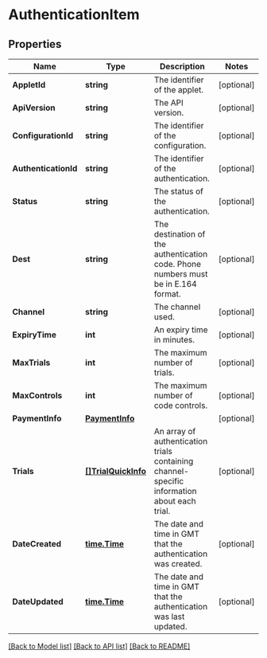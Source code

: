 # AuthenticationItem

## Properties

Name | Type | Description | Notes
------------ | ------------- | ------------- | -------------
**AppletId** | **string** | The identifier of the applet. |[optional] 
**ApiVersion** | **string** | The API version. |[optional] 
**ConfigurationId** | **string** | The identifier of the configuration. |[optional] 
**AuthenticationId** | **string** | The identifier of the authentication. |[optional] 
**Status** | **string** | The status of the authentication. |[optional] 
**Dest** | **string** | The destination of the authentication code. Phone numbers must be in E.164 format. |[optional] 
**Channel** | **string** | The channel used. |[optional] 
**ExpiryTime** | **int** | An expiry time in minutes.  |[optional] 
**MaxTrials** | **int** | The maximum number of trials.  |[optional] 
**MaxControls** | **int** | The maximum number of code controls.  |[optional] 
**PaymentInfo** | [**PaymentInfo**](PaymentInfo.md) |  |[optional] 
**Trials** | [**[]TrialQuickInfo**](TrialQuickInfo.md) | An array of authentication trials containing channel-specific information about each trial. |[optional] 
**DateCreated** | [**time.Time**](time.Time.md) | The date and time in GMT that the authentication was created.  |[optional] 
**DateUpdated** | [**time.Time**](time.Time.md) | The date and time in GMT that the authentication was last updated.  |[optional] 

[[Back to Model list]](../README.md#documentation-for-models) [[Back to API list]](../README.md#documentation-for-api-endpoints) [[Back to README]](../README.md)


